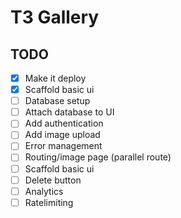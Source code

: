 # T3 Gallery

## TODO

- [x] Make it deploy
- [x] Scaffold basic ui
- [ ] Database setup
- [ ] Attach database to UI
- [ ] Add authentication
- [ ] Add image upload
- [ ] Error management
- [ ] Routing/image page (parallel route)
- [ ] Scaffold basic ui
- [ ] Delete button
- [ ] Analytics
- [ ] Ratelimiting
